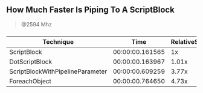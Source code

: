 
How Much Faster Is Piping To A ScriptBlock
------------------------------------------
> @2594 Mhz


### 


|Technique                       |Time           |RelativeSpeed|Throughput|
|--------------------------------|---------------|-------------|----------|
|ScriptBlock                     |00:00:00.161565|1x           |6338.01/s |
|DotScriptBlock                  |00:00:00.163967|1.01x        |6245.14/s |
|ScriptBlockWithPipelineParameter|00:00:00.609259|3.77x        |1680.73/s |
|ForeachObject                   |00:00:00.764650|4.73x        |1339.17/s |




